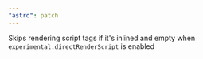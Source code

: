 ```yaml
---
"astro": patch
---
```


Skips rendering script tags if it's inlined and empty when `experimental.directRenderScript` is enabled
